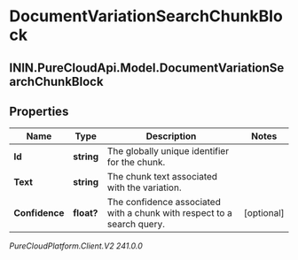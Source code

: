 # DocumentVariationSearchChunkBlock

## ININ.PureCloudApi.Model.DocumentVariationSearchChunkBlock

## Properties

|Name | Type | Description | Notes|
|------------ | ------------- | ------------- | -------------|
| **Id** | **string** | The globally unique identifier for the chunk. | |
| **Text** | **string** | The chunk text associated with the variation. | |
| **Confidence** | **float?** | The confidence associated with a chunk with respect to a search query. | [optional] |



_PureCloudPlatform.Client.V2 241.0.0_
